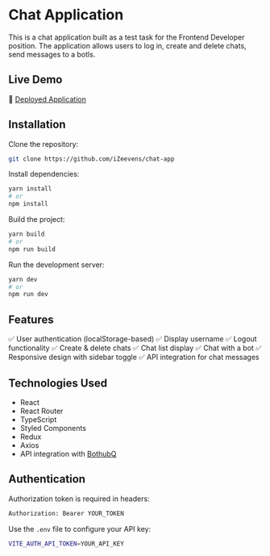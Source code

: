 # Chat Application

This is a chat application built as a test task for the Frontend Developer position. The application allows users to log in, create and delete chats, send messages to a botls.

## Live Demo

🔗 [Deployed Application]()

## Installation

Clone the repository:

```sh
git clone https://github.com/iZeevens/chat-app
```

Install dependencies:

```sh
yarn install
# or
npm install
```

Build the project:

```sh
yarn build
# or
npm run build
```

Run the development server:

```sh
yarn dev
# or
npm run dev
```

## Features

✅ User authentication (localStorage-based)
✅ Display username
✅ Logout functionality
✅ Create & delete chats
✅ Chat list display
✅ Chat with a bot
✅ Responsive design with sidebar toggle
✅ API integration for chat messages

## Technologies Used

- React
- React Router
- TypeScript
- Styled Components
- Redux
- Axios
- API integration with [BothubQ](https://bothubq.com/api/v2/swagger/#/)

## Authentication

Authorization token is required in headers:

```sh
Authorization: Bearer YOUR_TOKEN
```

Use the `.env` file to configure your API key:

```sh
VITE_AUTH_API_TOKEN=YOUR_API_KEY
```
